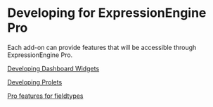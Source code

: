 <!--
    This source file is part of the open source project
    ExpressionEngine User Guide (https://github.com/ExpressionEngine/ExpressionEngine-User-Guide)

    @link      https://expressionengine.com/
    @copyright Copyright (c) 2003-2021, Packet Tide, LLC (https://packettide.com)
    @license   https://expressionengine.com/license Licensed under Apache License, Version 2.0
-->

# Developing for ExpressionEngine Pro

Each add-on can provide features that will be accessible through ExpressionEngine Pro.

[Developing Dashboard Widgets](pro/development/widgets.md)

[Developing Prolets](pro/development/prolets.md)

[Pro features for fieldtypes](pro/development/fieldtypes.md)
